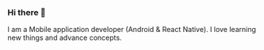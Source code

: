 ### Hi there 👋

I am a Mobile application developer (Android & React Native). I love learning new things and advance concepts.
